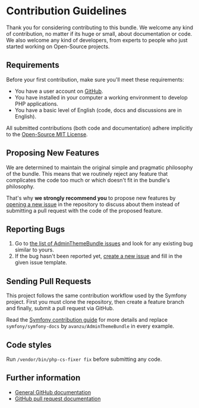 # Contribution Guidelines

Thank you for considering contributing to this bundle. We welcome any kind of
contribution, no matter if its huge or small, about documentation or code. We
also welcome any kind of developers, from experts to people who just started
working on Open-Source projects.

## Requirements

Before your first contribution, make sure you'll meet these requirements:

 * You have a user account on [GitHub](https://github.com/).
 * You have installed in your computer a working environment to develop PHP
   applications.
 * You have a basic level of English (code, docs and discussions are in English).

All submitted contributions (both code and documentation) adhere implicitly to
the [Open-Source MIT License][mit-license].

## Proposing New Features

We are determined to maintain the original simple and pragmatic philosophy of
the bundle. This means that we routinely reject any feature that complicates the
code too much or which doesn't fit in the bundle's philosophy.

That's why **we strongly recommend you** to propose new features by
[opening a new issue][create-issue] in the repository to discuss about them
instead of submitting a pull request with the code of the proposed feature.

## Reporting Bugs

 1. Go to [the list of AdminThemeBundle issues][adminthemebundle-issues] and look for any
    existing bug similar to yours.
 2. If the bug hasn't been reported yet, [create a new issue][create-issue] and
    fill in the given issue template.

## Sending Pull Requests

This project follows the same contribution workflow used by the Symfony project.
First you must clone the repository, then create a feature branch and finally,
submit a pull request via GitHub.

Read the [Symfony contribution guide][sf-contribution] for more details and replace
`symfony/symfony-docs` by `avanzu/AdminThemeBundle` in every example.

## Code styles

Run `/vendor/bin/php-cs-fixer fix` before submitting any code. 


## Further information

 * [General GitHub documentation][gh-help]
 * [GitHub pull request documentation][gh-pr]

[mit-license]: https://opensource.org/licenses/MIT
[gh-help]: https://help.github.com
[gh-pr]: https://help.github.com/send-pull-requests
[adminthemebundle-issues]: https://github.com/kevinpapst/AdminLTEBundle/issues?utf8=%E2%9C%93&q=is%3Aissue
[create-issue]: https://github.com/kevinpapst/AdminLTEBundle/issues/new
[symfony-standard]: https://github.com/symfony/symfony-standard
[sf-contribution]: http://symfony.com/doc/current/contributing/documentation/overview.html#your-first-documentation-contribution

